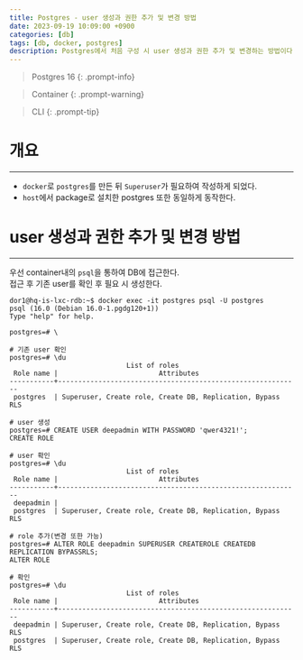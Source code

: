 ```yaml
---
title: Postgres - user 생성과 권한 추가 및 변경 방법
date: 2023-09-19 10:09:00 +0900
categories: [db]
tags: [db, docker, postgres]
description: Postgres에서 처음 구성 시 user 생성과 권한 추가 및 변경하는 방법이다.
---
```


>Postgres 16
{: .prompt-info}

>Container
{: .prompt-warning}

>CLI
{: .prompt-tip}

# 개요
---

* `docker`로 `postgres`를 만든 뒤 `Superuser`가 필요하여 작성하게 되었다.
* `host`에서 package로 설치한 postgres 또한 동일하게 동작한다.

# user 생성과 권한 추가 및 변경 방법
---

우선 container내의 `psql`을 통하여 DB에 접근한다.  
접근 후 기존 user를 확인 후 필요 시 생성한다.

```shell
dor1@hq-is-lxc-rdb:~$ docker exec -it postgres psql -U postgres
psql (16.0 (Debian 16.0-1.pgdg120+1))
Type "help" for help.

postgres=# \

# 기존 user 확인
postgres=# \du
                             List of roles
 Role name |                         Attributes
-----------+------------------------------------------------------------
 postgres  | Superuser, Create role, Create DB, Replication, Bypass RLS

# user 생성
postgres=# CREATE USER deepadmin WITH PASSWORD 'qwer4321!';
CREATE ROLE

# user 확인
postgres=# \du
                             List of roles
 Role name |                         Attributes
-----------+------------------------------------------------------------
 deepadmin |
 postgres  | Superuser, Create role, Create DB, Replication, Bypass RLS

# role 추가(변경 또한 가능)
postgres=# ALTER ROLE deepadmin SUPERUSER CREATEROLE CREATEDB REPLICATION BYPASSRLS;
ALTER ROLE

# 확인
postgres=# \du
                             List of roles
 Role name |                         Attributes
-----------+------------------------------------------------------------
 deepadmin | Superuser, Create role, Create DB, Replication, Bypass RLS
 postgres  | Superuser, Create role, Create DB, Replication, Bypass RLS
```